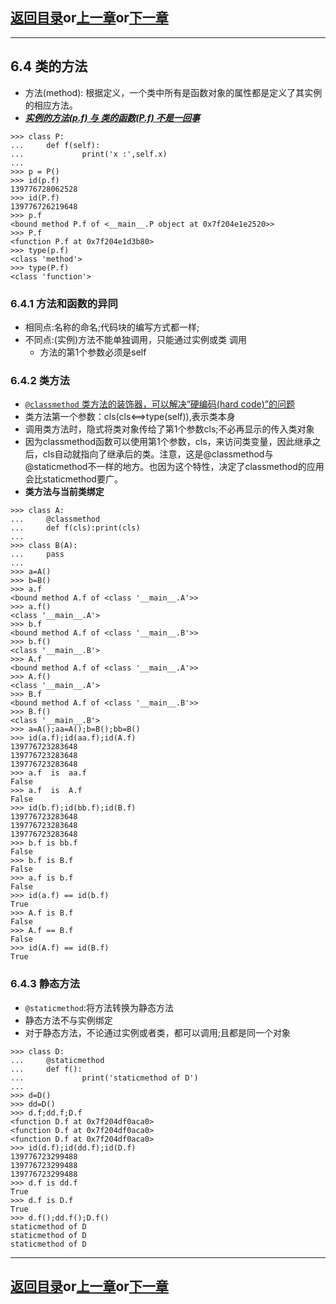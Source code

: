 ## [返回目录][catalogue]or[上一章][pre_chap]or[下一章][next_chap]
-----------------------------------------------------------------------------------

## 6.4 类的方法
+ 方法(method): 根据定义，一个类中所有是函数对象的属性都是定义了其实例的相应方法。
+ [***实例的方法(p.f) 与 类的函数(P.f) 不是一回事***](https://docs.python.org/zh-cn/3/utorial/classes.html#method-objects)
```doctest
>>> class P:
...     def f(self):
...             print('x :',self.x)
... 
>>> p = P()
>>> id(p.f)
139776728062528
>>> id(P.f)
139776726219648
>>> p.f
<bound method P.f of <__main__.P object at 0x7f204e1e2520>>
>>> P.f
<function P.f at 0x7f204e1d3b80>
>>> type(p.f)
<class 'method'>
>>> type(P.f)
<class 'function'>
```

### 6.4.1 方法和函数的异同

+ 相同点:名称的命名;代码块的编写方式都一样;
+ 不同点:(实例)方法不能单独调用，只能通过实例或类 调用
	- 方法的第1个参数必须是self





### 6.4.2 类方法

+ [`@classmethod` 类方法的装饰器，可以解决“硬编码(hard code)”的问题](https://docs.python.org/zh-cn/3.9/library/functions.html#classmethod)
+ 类方法第一个参数：cls(cls<==>type(self)),表示类本身
+ 调用类方法时，隐式将类对象传给了第1个参数cls;不必再显示的传入类对象
+ 因为classmethod函数可以使用第1个参数，cls，来访问类变量，因此继承之后，cls自动就指向了继承后的类。注意，这是@classmethod与@staticmethod不一样的地方。也因为这个特性，决定了classmethod的应用会比staticmethod要广。
+ **类方法与当前类绑定**


```doctest
>>> class A:
...     @classmethod
...     def f(cls):print(cls)
... 
>>> class B(A):
...     pass
... 
>>> a=A()
>>> b=B()
>>> a.f
<bound method A.f of <class '__main__.A'>>
>>> a.f()
<class '__main__.A'>
>>> b.f
<bound method A.f of <class '__main__.B'>>
>>> b.f()
<class '__main__.B'>
>>> A.f
<bound method A.f of <class '__main__.A'>>
>>> A.f()
<class '__main__.A'>
>>> B.f
<bound method A.f of <class '__main__.B'>>
>>> B.f()
<class '__main__.B'>
>>> a=A();aa=A();b=B();bb=B()
>>> id(a.f);id(aa.f);id(A.f)
139776723283648
139776723283648
139776723283648
>>> a.f  is  aa.f
False
>>> a.f  is  A.f
False
>>> id(b.f);id(bb.f);id(B.f)
139776723283648
139776723283648
139776723283648
>>> b.f is bb.f
False
>>> b.f is B.f
False
>>> a.f is b.f
False
>>> id(a.f) == id(b.f)
True
>>> A.f is B.f
False
>>> A.f == B.f
False
>>> id(A.f) == id(B.f)
True
```




### 6.4.3 静态方法

+ `@staticmethod`:将方法转换为静态方法
+ 静态方法不与实例绑定
+ 对于静态方法，不论通过实例或者类，都可以调用;且都是同一个对象

```doctest
>>> class D:
...     @staticmethod
...     def f():
...             print('staticmethod of D')
... 
>>> d=D()
>>> dd=D()
>>> d.f;dd.f;D.f
<function D.f at 0x7f204df0aca0>
<function D.f at 0x7f204df0aca0>
<function D.f at 0x7f204df0aca0>
>>> id(d.f);id(dd.f);id(D.f)
139776723299488
139776723299488
139776723299488
>>> d.f is dd.f
True
>>> d.f is D.f
True
>>> d.f();dd.f();D.f()
staticmethod of D
staticmethod of D
staticmethod of D
```






-----------------------------------------------------------------------------------
## [返回目录][catalogue]or[上一章][pre_chap]or[下一章][next_chap]
[catalogue]: ../2021-01-21-chap6.md
[pre_chap]: chap6_3_attribute.md
[next_chap]: chap6_5_inheritance.md
